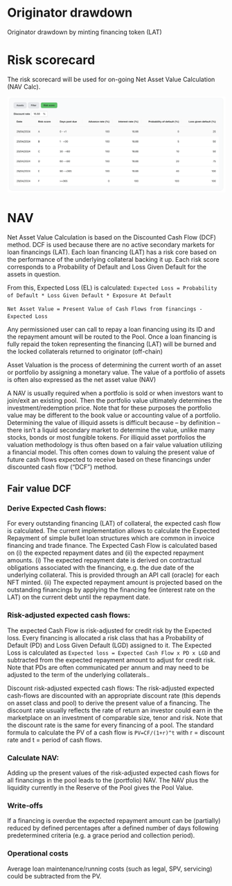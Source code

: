 # Originator drawdown
Originator drawdown by minting financing token (LAT)

# Risk scorecard
The risk scorecard will be used for on-going Net Asset Value Calculation (NAV Calc). 

![Pool](../img/Risk-scorecard.png)



# NAV
Net Asset Value Calculation is based on the Discounted Cash Flow (DCF) method. DCF is used because there are no active secondary markets for loan financings (LAT). Each loan financing (LAT) has a risk core based on the performance of the underlying collateral backing it up. Each risk score corresponds to a Probability of Default and Loss Given Default for the assets in question. 

From this, Expected Loss (EL) is calculated: `Expected Loss = Probability of Default * Loss Given Default * Exposure At Default`

`Net Asset Value = Present Value of Cash Flows from financings - Expected Loss` 

Any permissioned user can call to repay a loan financing using its ID and the repayment amount will be routed to the Pool. Once a loan financing is fully repaid the token representing the financing (LAT) will be burned and the locked collaterals returned to originator (off-chain)

Asset Valuation is the process of determining the current worth of an asset or portfolio by assigning a monetary value. The value of a portfolio of assets is often also expressed as the net asset value (NAV)

A NAV is usually required when a portfolio is sold or when investors want to join/exit an existing pool. Then the portfolio value ultimately determines the investment/redemption price. Note that for these purposes the portfolio value may be different to the book value or accounting value of a portfolio.
Determining the value of illiquid assets is difficult because – by definition – there isn’t a liquid secondary market to determine the value, unlike many stocks, bonds or most fungible tokens. For illiquid asset portfolios the valuation methodology is thus often based on a fair value valuation utilizing a financial model. This often comes down to valuing the present value of future cash flows expected to receive based on these financings under discounted cash flow (“DCF”) method.

## Fair value DCF
### Derive Expected Cash flows: 
For every outstanding financing (LAT) of collateral, the expected cash flow is calculated. The current implementation allows to calculate the Expected Repayment of simple bullet loan structures which are common in invoice financing and trade finance. The Expected Cash Flow is calculated based on (i) the expected repayment dates and (ii) the expected repayment amounts. (i) The expected repayment date is derived on contractual obligations associated with the financing, e.g. the due date of the underlying collateral. This is provided through an API call (oracle) for each NFT minted. (ii) The expected repayment amount is projected based on the outstanding financings by applying the financing fee (interest rate on the LAT) on the current debt until the repayment date.

### Risk-adjusted expected cash flows: 
The expected Cash Flow is risk-adjusted for credit risk by the Expected loss. Every financing is allocated a risk class that has a Probability of Default (PD) and Loss Given Default (LGD) assigned to it. The Expected Loss is calculated as `Expected loss = Expected Cash Flow x PD x LGD` and subtracted from the expected repayment amount to adjust for credit risk. Note that PDs are often communicated per annum and may need to be adjusted to the term of the underlying collaterals..

Discount risk-adjusted expected cash flows: The risk-adjusted expected cash-flows are discounted with an appropriate discount rate (this depends on asset class and pool) to derive the present value of a financing. The discount rate usually reflects the rate of return an investor could earn in the marketplace on an investment of comparable size, tenor and risk. Note that the discount rate is the same for every financing of a pool. The standard formula to calculate the PV of a cash flow is
`PV=CF/(1+r)^t` with r = discount rate and t = period of cash flows.

### Calculate NAV: 
Adding up the present values of the risk-adjusted expected cash flows for all financings in the pool leads to the (portfolio) NAV. The NAV plus the liquidity currently in the Reserve of the Pool gives the Pool Value.​

### Write-offs
If a financing is overdue the expected repayment amount can be (partially) reduced by defined percentages after a defined number of days following predetermined criteria (e.g. a grace period and collection period).

### Operational costs
Average loan maintenance/running costs (such as legal, SPV, servicing) could be subtracted from the PV. 
